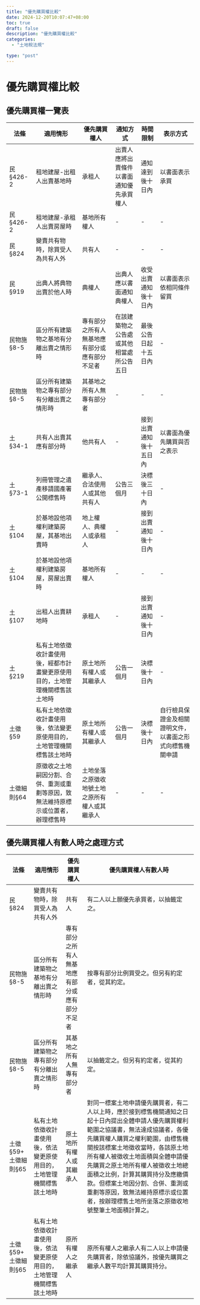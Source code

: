 ```yaml
---
title: "優先購買權比較"
date: 2024-12-20T10:07:47+08:00
toc: true
draft: false
description: "優先購買權比較"
categories:
  - "土地稅法規"

type: "post"
---
```

# 優先購買權比較

## 優先購買權一覽表

| 法條         | 適用情形                                                                           | 優先購買權人                                   | 通知方式                                 | 時間限制               | 表示方式                                                 |
| ------------ | ---------------------------------------------------------------------------------- | ---------------------------------------------- | ---------------------------------------- | ---------------------- | -------------------------------------------------------- |
| 民§426-2    | 租地建屋-出租人出賣基地時                                                          | 承租人                                         | 出賣人應將出賣條件以書面通知優先承買權人 | 通知達到後十日內       | 以書面表示承買                                           |
| 民§426-2    | 租地建屋-承租人出賣房屋時                                                          | 基地所有權人                                   | -                                        | -                      | -                                                        |
| 民§824      | 變賣共有物時，除買受人為共有人外                                                   | 共有人                                         | -                                        | -                      | -                                                        |
| 民§919      | 出典人將典物出賣於他人時                                                           | 典權人                                         | 出典人應以書面通知典權人                 | 收受出賣通知後十日內   | 以書面表示依相同條件留買                                 |
| 民物施§8-5  | 區分所有建築物之基地有分離出賣之情形時                                             | 專有部分之所有人無基地應有部分或應有部分不足者 | 在該建築物之公告處或其他相當處所公告五日 | 最後公告日起十五日內   | -                                                        |
| 民物施§8-5  | 區分所有建築物之專有部分有分離出賣之情形時                                         | 其基地之所有人無專有部分者                     | -                                        | -                      | -                                                        |
| 土§34-1     | 共有人出賣其應有部分時                                                             | 他共有人                                       | -                                        | 接到出賣通知後十五日內 | 以書面為優先購買與否之表示                               |
| 土§73-1     | 列冊管理之遺產移請國產署公開標售時                                                 | 繼承人、合法使用人或其他共有人                 | 公告三個月                               | 決標後三十日內         | -                                                        |
| 土§104      | 於基地設他項權利建築房屋，其基地出賣時                                             | 地上權人、典權人或承租人                       | -                                        | 接到出賣通知後十日內   | -                                                        |
| 土§104      | 於基地設他項權利建築房屋，房屋出賣時                                               | 基地所有權人                                   | -                                        | -                      | -                                                        |
| 土§107      | 出租人出賣耕地時                                                                   | 承租人                                         | -                                        | 接到出賣通知後十日內   | -                                                        |
| 土§219      | 私有土地依徵收計畫使用後，經都市計畫變更原使用目的，土地管理機關標售該土地時       | 原土地所有權人或其繼承人                       | 公告一個月                               | 決標後十日內           | -                                                        |
| 土徵§59     | 私有土地依徵收計畫使用後，依法變更原使用目的，土地管理機關標售該土地時             | 原土地所有權人或其繼承人                       | 公告一個月                               | 決標後十日內           | 自行檢具保證金及相關證明文件，以書面之形式向標售機關申請 |
| 土徵細則§64 | 原徵收之土地嗣因分割、合併、重測或重劃等原因，致無法維持原標示或位置者，辦理標售時 | 土地坐落之原徵收地號土地之原所有權人或其繼承人 | -                                        | -                      | -                                                        |

## 優先購買權人有數人時之處理方式

| 法條                   | 適用情形                                                               | 優先購買權人                                   | 優先購買權人有數人時                                                                                                                                                                                                                                                                                                                                                                                                                           |
| ---------------------- | ---------------------------------------------------------------------- | ---------------------------------------------- | ---------------------------------------------------------------------------------------------------------------------------------------------------------------------------------------------------------------------------------------------------------------------------------------------------------------------------------------------------------------------------------------------------------------------------------------------- |
| 民§824                | 變賣共有物時，除買受人為共有人外                                       | 共有人                                         | 有二人以上願優先承買者，以抽籤定之。                                                                                                                                                                                                                                                                                                                                                                                                           |
| 民物施§8-5            | 區分所有建築物之基地有分離出賣之情形時                                 | 專有部分之所有人無基地應有部分或應有部分不足者 | 按專有部分比例買受之。但另有約定者，從其約定。                                                                                                                                                                                                                                                                                                                                                                                                 |
| 民物施§8-5            | 區分所有建築物之專有部分有分離出賣之情形時                             | 其基地之所有人無專有部分者                     | 以抽籤定之。但另有約定者，從其約定。                                                                                                                                                                                                                                                                                                                                                                                                           |
| 土徵§59+ 土徵細則§65 | 私有土地依徵收計畫使用後，依法變更原使用目的，土地管理機關標售該土地時 | 原土地所有權人或其繼承人                       | 對同一標案土地申請優先購買者，有二人以上時，應於接到標售機關通知之日起十日內提出全體申請人優先購買權利範圍之協議書，無法達成協議者，各優先購買權人購買之權利範圍，由標售機關按該標案土地徵收當時，各該原土地所有權人被徵收土地面積與全體申請優先購買之原土地所有權人被徵收土地總面積之比例，計算其購買持分及應繳價款。但標案土地因分割、合併、重測或重劃等原因，致無法維持原標示或位置者，按辦理標售土地所坐落之原徵收地號整筆土地面積計算之。 |
| 土徵§59+ 土徵細則§65 | 私有土地依徵收計畫使用後，依法變更原使用目的，土地管理機關標售該土地時 | 原所有權人之繼承人                             | 原所有權人之繼承人有二人以上申請優先購買者，除依協議外，按優先購買之繼承人數平均計算其購買持分。                                                                                                                                                                                                                                                                                                                                               |
